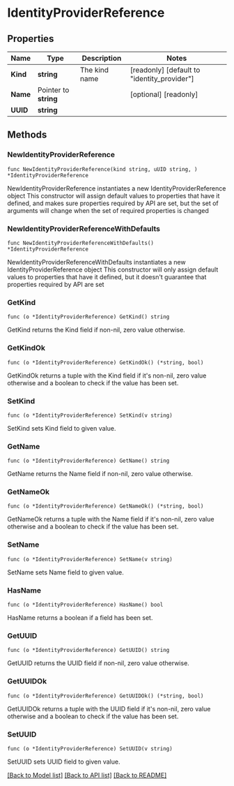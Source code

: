 # IdentityProviderReference

## Properties

Name | Type | Description | Notes
------------ | ------------- | ------------- | -------------
**Kind** | **string** | The kind name | [readonly] [default to "identity_provider"]
**Name** | Pointer to **string** |  | [optional] [readonly] 
**UUID** | **string** |  | 

## Methods

### NewIdentityProviderReference

`func NewIdentityProviderReference(kind string, uUID string, ) *IdentityProviderReference`

NewIdentityProviderReference instantiates a new IdentityProviderReference object
This constructor will assign default values to properties that have it defined,
and makes sure properties required by API are set, but the set of arguments
will change when the set of required properties is changed

### NewIdentityProviderReferenceWithDefaults

`func NewIdentityProviderReferenceWithDefaults() *IdentityProviderReference`

NewIdentityProviderReferenceWithDefaults instantiates a new IdentityProviderReference object
This constructor will only assign default values to properties that have it defined,
but it doesn't guarantee that properties required by API are set

### GetKind

`func (o *IdentityProviderReference) GetKind() string`

GetKind returns the Kind field if non-nil, zero value otherwise.

### GetKindOk

`func (o *IdentityProviderReference) GetKindOk() (*string, bool)`

GetKindOk returns a tuple with the Kind field if it's non-nil, zero value otherwise
and a boolean to check if the value has been set.

### SetKind

`func (o *IdentityProviderReference) SetKind(v string)`

SetKind sets Kind field to given value.


### GetName

`func (o *IdentityProviderReference) GetName() string`

GetName returns the Name field if non-nil, zero value otherwise.

### GetNameOk

`func (o *IdentityProviderReference) GetNameOk() (*string, bool)`

GetNameOk returns a tuple with the Name field if it's non-nil, zero value otherwise
and a boolean to check if the value has been set.

### SetName

`func (o *IdentityProviderReference) SetName(v string)`

SetName sets Name field to given value.

### HasName

`func (o *IdentityProviderReference) HasName() bool`

HasName returns a boolean if a field has been set.

### GetUUID

`func (o *IdentityProviderReference) GetUUID() string`

GetUUID returns the UUID field if non-nil, zero value otherwise.

### GetUUIDOk

`func (o *IdentityProviderReference) GetUUIDOk() (*string, bool)`

GetUUIDOk returns a tuple with the UUID field if it's non-nil, zero value otherwise
and a boolean to check if the value has been set.

### SetUUID

`func (o *IdentityProviderReference) SetUUID(v string)`

SetUUID sets UUID field to given value.



[[Back to Model list]](../README.md#documentation-for-models) [[Back to API list]](../README.md#documentation-for-api-endpoints) [[Back to README]](../README.md)


